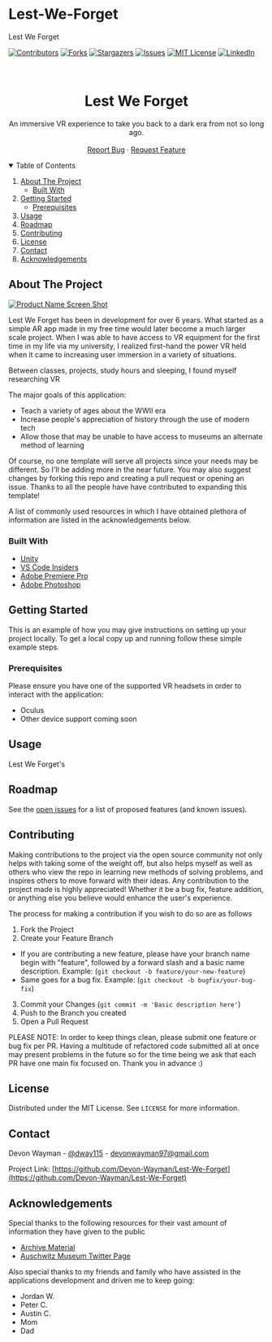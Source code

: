 # Lest-We-Forget
Lest We Forget

<!-- PROJECT SHIELDS -->
[![Contributors][contributors-shield]][contributors-url]
[![Forks][forks-shield]][forks-url]
[![Stargazers][stars-shield]][stars-url]
[![Issues][issues-shield]][issues-url]
[![MIT License][license-shield]][license-url]
[![LinkedIn][linkedin-shield]][linkedin-url]


<!-- PROJECT LOGO -->
<br />
<p align="center">

  <!-- <a href="https://github.com/othneildrew/Best-README-Template"> <img src="images/logo.png" alt="Logo" width="80" height="80"></a> -->

  <h1 align="center">Lest We Forget</h1>

  <p align="center">
    An immersive VR experience to take you back to a dark era from not so long ago.
    <br />
    <br />
    <a href="https://github.com/Devon-Wayman/Lest-We-Forget/issues">Report Bug</a>
    ·
    <a href="https://github.com/Devon-Wayman/Lest-We-Forget/issues">Request Feature</a>
  </p>
</p>


<!-- TABLE OF CONTENTS -->
<details open="open">
  <summary>Table of Contents</summary>
  <ol>
    <li>
      <a href="#about-the-project">About The Project</a>
      <ul>
        <li><a href="#built-with">Built With</a></li>
      </ul>
    </li>
    <li>
      <a href="#getting-started">Getting Started</a>
      <ul>
        <li><a href="#prerequisites">Prerequisites</a></li>
      </ul>
    </li>
    <li><a href="#usage">Usage</a></li>
    <li><a href="#roadmap">Roadmap</a></li>
    <li><a href="#contributing">Contributing</a></li>
    <li><a href="#license">License</a></li>
    <li><a href="#contact">Contact</a></li>
    <li><a href="#acknowledgements">Acknowledgements</a></li>
  </ol>
</details>


<!-- ABOUT THE PROJECT -->
## About The Project

<!-- [![Product Name Screen Shot][product-screenshot]](https://example.com) -->
[![Product Name Screen Shot][product-screenshot]](https://github.com/Devon-Wayman/Lest-We-Forget)

Lest We Forget has been in development for over 6 years. What started as a simple AR app made in my free time would later become a much larger scale project.
When I was able to have access to VR equipment for the first time in my life via my university, I realized first-hand the power VR held when it came to increasing user immersion in a variety of situations.

Between classes, projects, study hours and sleeping, I found myself researching VR 

The major goals of this application:
* Teach a variety of ages about the WWII era
* Increase people's appreciation of history through the use of modern tech
* Allow those that may be unable to have access to museums an alternate method of learning

Of course, no one template will serve all projects since your needs may be different. So I'll be adding more in the near future. You may also suggest changes by forking this repo and creating a pull request or opening an issue. Thanks to all the people have have contributed to expanding this template!

A list of commonly used resources in which I have obtained plethora of information are listed in the acknowledgements below. 

### Built With
* [Unity](https://www.unity3d.com)
* [VS Code Insiders](https://code.visualstudio.com/insiders/)
* [Adobe Premiere Pro](https://www.adobe.com/products/premiere.html)
* [Adobe Photoshop](https://www.adobe.com/products/photoshop.html)


<!-- GETTING STARTED -->
## Getting Started

This is an example of how you may give instructions on setting up your project locally.
To get a local copy up and running follow these simple example steps.

### Prerequisites

Please ensure you have one of the supported VR headsets in order to interact with the application:
* Oculus
* Other device support coming soon



<!-- USAGE EXAMPLES -->
## Usage
<!-- Use this space to show useful examples of how a project can be used. Additional screenshots, code examples and demos work well in this space. You may also link to more resources. -->
Lest We Forget's 

<!-- _For more examples, please refer to the [Documentation](https://example.com)_ -->

<!-- ROADMAP -->
## Roadmap

See the [open issues](https://github.com/Devon-Wayman/Lest-We-Forget/issues) for a list of proposed features (and known issues).


<!-- CONTRIBUTING -->
## Contributing

Making contributions to the project via the open source community not only helps with taking some of the weight off, but also helps myself as well as others
who view the repo in learning new methods of solving problems, and inspires others to move forward with their ideas. Any contribution to the project made is highly appreciated!
Whether it be a bug fix, feature addition, or anything else you believe would enhance the user's experience.

The process for making a contribution if you wish to do so are as follows

1. Fork the Project
2. Create your Feature Branch
  * If you are contributing a new feature, please have your branch name begin with "feature", followed
    by a forward slash and a basic name description. Example: (`git checkout -b feature/your-new-feature`)
  * Same goes for a bug fix. Example: (`git checkout -b bugfix/your-bug-fix`)
3. Commit your Changes (`git commit -m 'Basic description here'`)
4. Push to the Branch you created
5. Open a Pull Request

PLEASE NOTE: In order to keep things clean, please submit one feature or bug fix per PR.
Having a multitude of refactored code submitted all at once may present problems in the future so for the time being we ask that each PR have one main fix focused on. Thank you in advance :) 


<!-- LICENSE -->
## License
Distributed under the MIT License. See `LICENSE` for more information.


<!-- CONTACT -->
## Contact

Devon Wayman - [@dway115](https://twitter.com/dway115) - devonwayman97@gmail.com

Project Link: [https://github.com/Devon-Wayman/Lest-We-Forget](https://github.com/Devon-Wayman/Lest-We-Forget)


<!-- ACKNOWLEDGEMENTS -->
## Acknowledgements
Special thanks to the following resources for their vast amount of information they have given to the public 

* [Archive Material](https://archive.org/)
* [Auschwitz Museum Twitter Page](https://twitter.com/AuschwitzMuseum)

Also special thanks to my friends and family who have assisted in the applications development and driven me to keep going:
  * Jordan W.
  * Peter C.
  * Austin C.
  * Mom
  * Dad


<!-- MARKDOWN LINKS & IMAGES -->
<!-- https://www.markdownguide.org/basic-syntax/#reference-style-links -->
[contributors-shield]: https://img.shields.io/github/contributors/othneildrew/Best-README-Template.svg?style=for-the-badge
[contributors-url]: https://github.com/Devon-Wayman/Lest-We-Forget/graphs/contributors
[forks-shield]: https://img.shields.io/github/forks/Devon-Wayman/Lest-We-Forget.svg?style=for-the-badge
[forks-url]: https://github.com/Devon-Wayman/Lest-We-Forget/network/members
[stars-shield]: https://img.shields.io/github/stars/Devon-Wayman/Lest-We-Forget.svg?style=for-the-badge
[stars-url]: https://github.com/Devon-Wayman/Lest-We-Forget/stargazers
[issues-shield]: https://img.shields.io/github/issues/Devon-Wayman/Lest-We-Forget.svg?style=for-the-badge
[issues-url]: https://github.com/Devon-Wayman/Lest-We-Forget/issues
[license-shield]: https://img.shields.io/github/license/Devon-Wayman/Lest-We-Forget.svg?style=for-the-badge
[license-url]: https://github.com/Devon-Wayman/Lest-We-Forget/blob/master/LICENSE.txt
[linkedin-shield]: https://img.shields.io/badge/-LinkedIn-black.svg?style=for-the-badge&logo=linkedin&colorB=555
[linkedin-url]: https://www.linkedin.com/in/devon-wayman/
[product-screenshot]: images/lwf_readme.gif
[family-photo]: images/family.jpg
[ar-app]: images/ar_app.jpg
